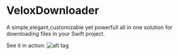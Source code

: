 # VeloxDownloader

A simple,elegant,customizable yet powerfull all in one solution for downloading files in your Swift project. 

See it in action:
![alt tag](http://imgur.com/a/NuQYx)
